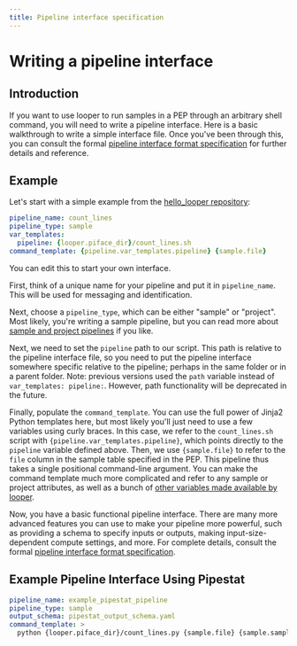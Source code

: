 ```yaml
---
title: Pipeline interface specification
---
```


# Writing a pipeline interface

## Introduction

If you want to use looper to run samples in a PEP through an arbitrary shell command, you will need to write a pipeline interface. Here is a basic walkthrough to write a simple interface file. Once you've been through this, you can consult the formal [pipeline interface format specification](pipeline-interface-specification.md) for further details and reference.

## Example

Let's start with a simple example from the [hello_looper repository](https://github.com/pepkit/hello_looper):

```yaml
pipeline_name: count_lines
pipeline_type: sample
var_templates:
  pipeline: {looper.piface_dir}/count_lines.sh
command_template: {pipeline.var_templates.pipeline} {sample.file}
```

You can edit this to start your own interface.

First, think of a unique name for your pipeline and put it in  `pipeline_name`. This will be used for messaging and identification.

Next, choose a `pipeline_type`, which can be either "sample" or "project". Most likely, you're writing a sample pipeline, but you can read more about [sample and project pipelines](pipeline-tiers.md) if you like.

Next, we need to set the `pipeline` path to our script. This path is relative to the pipeline interface file, so you need to put the pipeline interface somewhere specific relative to the pipeline; perhaps in the same folder or in a parent folder.
Note: previous versions used the `path` variable instead of `var_templates: pipeline:`. However, path functionality will be deprecated in the future.

Finally, populate the `command_template`. You can use the full power of Jinja2 Python templates here, but most likely you'll just need to use a few variables using curly braces. In this case, we refer to the `count_lines.sh` script with `{pipeline.var_templates.pipeline}`, which points directly to the `pipeline` variable defined above. Then, we use `{sample.file}` to refer to the `file` column in the sample table specified in the PEP. This pipeline thus takes a single positional command-line argument. You can make the command template much more complicated and refer to any sample or project attributes, as well as a bunch of [other variables made available by looper](variable-namespaces.md).

Now, you have a basic functional pipeline interface. There are many more advanced features you can use to make your pipeline more powerful, such as providing a schema to specify inputs or outputs, making input-size-dependent compute settings, and more. For complete details, consult the formal [pipeline interface format specification](pipeline-interface-specification.md).

## Example Pipeline Interface Using Pipestat
```yaml
pipeline_name: example_pipestat_pipeline
pipeline_type: sample
output_schema: pipestat_output_schema.yaml
command_template: >
  python {looper.piface_dir}/count_lines.py {sample.file} {sample.sample_name} {pipestat.results_file}
```
